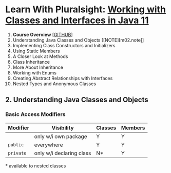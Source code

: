 # Learn With Pluralsight: [Working with Classes and Interfaces in Java 11][url.course]

1. **Course Overview** [[GITHUB][m01.gh]]
2. Understanding Java Classes and Objects [[NOTE][m02.note]]
3. Implementing Class Constructors and Initializers
4. Using Static Members
5. A Closer Look at Methods
6. Class Inheritance
7. More About Inheritance
8. Working with Enums
9. Creating Abstract Relationships with Interfaces
10. Nested Types and Anonymous Classes

## 2. Understanding Java Classes and Objects

### Basic Access Modifiers

| Modifier  | Visibility               | Classes | Members |
|-----------|--------------------------|---------|---------|
|           | only w/i own package     | Y       | Y       |
| `public`  | everywhere               | Y       | Y       |
| `private` | only w/i declaring class | N*      | Y       |

\* available to nested classes

[url.course]: https://app.pluralsight.com/library/courses/working-classes-interfaces-java

[m01.gh]: https://github.com/reinielfc/lrn-ps-java11-classes-interfaces/tree/main
[m02.gh]: https://github.com/reinielfc/lrn-ps-java11-classes-interfaces/tree/02-UnderstandingJavaClassesAndObjects
[m03.gh]: https://github.com/reinielfc/lrn-ps-java11-classes-interfaces/tree/03-ImplementingClassConstructorsAndInitializers
[m04.gh]: https://github.com/reinielfc/lrn-ps-java11-classes-interfaces/tree/04-UsingStaticMembers
[m05.gh]: https://github.com/reinielfc/lrn-ps-java11-classes-interfaces/tree/05-ACloserLookAtMethods
[m06.gh]: https://github.com/reinielfc/lrn-ps-java11-classes-interfaces/tree/06-ClassInheritance
[m07.gh]: https://github.com/reinielfc/lrn-ps-java11-classes-interfaces/tree/07-MoreAboutInheritance
[m08.gh]: https://github.com/reinielfc/lrn-ps-java11-classes-interfaces/tree/08-WorkingWithEnums
[m09.gh]: https://github.com/reinielfc/lrn-ps-java11-classes-interfaces/tree/09-CreatingAbstractRelationshipsWithInterfaces
[m10.gh]: https://github.com/reinielfc/lrn-ps-java11-classes-interfaces/tree/10-NestedTypesAndAnonymousClasses

